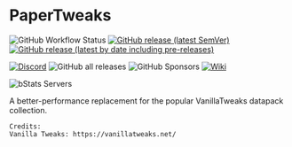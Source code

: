 # PaperTweaks

![GitHub Workflow Status](https://img.shields.io/github/actions/workflow/status/MC-Machinations/PaperTweaks/ci.yml?style=for-the-badge)
[![GitHub release (latest SemVer)](https://img.shields.io/github/v/release/MC-Machinations/PaperTweaks?color=8f52bf&sort=semver&style=for-the-badge)](https://github.com/MC-Machinations/PaperTweaks/releases)
[![GitHub release (latest by date including pre-releases)](https://img.shields.io/github/v/release/MC-Machinations/PaperTweaks?color=8c07f5&include_prereleases&label=beta&style=for-the-badge)](https://github.com/MC-Machinations/PaperTweaks/releases)

[![Discord](https://img.shields.io/discord/723709494345072701?color=%235865F2&logo=discord&style=for-the-badge)](https://discord.gg/Np6Pcb78rr)
![GitHub all releases](https://img.shields.io/github/downloads/MC-Machinations/PaperTweaks/total?color=orange&style=for-the-badge)
![GitHub Sponsors](https://img.shields.io/github/sponsors/Machine-Maker?color=bf5252&style=for-the-badge&logo=githubsponsors)
[![Wiki](https://img.shields.io/badge/wiki-v0.2.x-c73636?logo=gitbook&style=for-the-badge)](https://papertweaks.machinemaker.me/)

![bStats Servers](https://img.shields.io/bstats/servers/8141?color=f5e407&style=for-the-badge)

A better-performance replacement for the popular VanillaTweaks datapack collection.

```
Credits:
Vanilla Tweaks: https://vanillatweaks.net/
```

